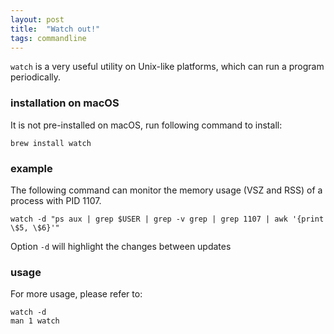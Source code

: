 ```yaml
---
layout: post
title:  "Watch out!"
tags: commandline
---
```


```watch``` is a very useful utility on Unix-like platforms, which can run a program periodically.

### installation on macOS
It is not pre-installed on macOS, run following command to install:
```
brew install watch
```

### example
The following command can monitor the memory usage (VSZ and RSS) of a process with PID 1107.
```
watch -d "ps aux | grep $USER | grep -v grep | grep 1107 | awk '{print \$5, \$6}'"
```
Option ```-d``` will highlight the changes between updates

### usage
For more usage, please refer to:
```
watch -d
man 1 watch
```
